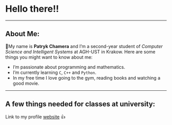 # Hello there!!
---
## About Me:
👋My name is **Patryk Chamera** and I’m a second-year student of *Computer Science and Intelligent Systems* at AGH-UST in Krakow. Here are some things you might want to know about me:

- I’m passionate about programming and mathematics.
- I’m currently learning  `C`, `C++` and `Python`.
- In my free time I love going to the gym, reading books and watching a good movie.
 ---


## A few things needed for classes at university:

 Link to my profile [website](https://xhamera1.github.io) 👍

 
